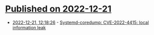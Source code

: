 # [Published on 2022-12-21](index.md)

* [2022-12-21, 12:18:26](https://news.ycombinator.com/item?id=34079682) - [Systemd-coredump: CVE-2022-4415: local information leak](https://www.openwall.com/lists/oss-security/2022/12/21/3)
